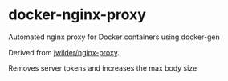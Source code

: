 # docker-nginx-proxy
Automated nginx proxy for Docker containers using docker-gen

Derived from [jwilder/nginx-proxy](https://github.com/jwilder/nginx-proxy).

Removes server tokens and increases the max body size
